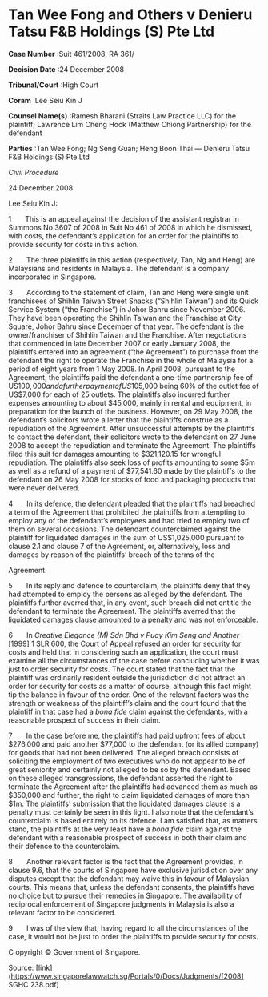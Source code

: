 # Tan Wee Fong and Others v Denieru Tatsu F&B Holdings (S) Pte Ltd 



**Case Number** :Suit 461/2008, RA 361/ 

**Decision Date** :24 December 2008 

**Tribunal/Court** :High Court 

**Coram** :Lee Seiu Kin J 

**Counsel Name(s)** :Ramesh Bharani (Straits Law Practice LLC) for the plaintiff; Lawrence Lim Cheng Hock (Matthew Chiong Partnership) for the defendant 

**Parties** :Tan Wee Fong; Ng Seng Guan; Heng Boon Thai — Denieru Tatsu F&B Holdings (S) Pte Ltd 

_Civil Procedure_ 

24 December 2008 

Lee Seiu Kin J: 

1       This is an appeal against the decision of the assistant registrar in Summons No 3607 of 2008 in Suit No 461 of 2008 in which he dismissed, with costs, the defendant’s application for an order for the plaintiffs to provide security for costs in this action. 

2       The three plaintiffs in this action (respectively, Tan, Ng and Heng) are Malaysians and residents in Malaysia. The defendant is a company incorporated in Singapore. 

3       According to the statement of claim, Tan and Heng were single unit franchisees of Shihlin Taiwan Street Snacks (“Shihlin Taiwan”) and its Quick Service System (“the Franchise”) in Johor Bahru since November 2006. They have been operating the Shihlin Taiwan and the Franchise at City Square, Johor Bahru since December of that year. The defendant is the owner/franchiser of Shihlin Taiwan and the Franchise. After negotiations that commenced in late December 2007 or early January 2008, the plaintiffs entered into an agreement (“the Agreement”) to purchase from the defendant the right to operate the Franchise in the whole of Malaysia for a period of eight years from 1 May 2008. In April 2008, pursuant to the Agreement, the plaintiffs paid the defendant a one-time partnership fee of US$100,000 and a further payment of US$105,000 being 60% of the outlet fee of US$7,000 for each of 25 outlets. The plaintiffs also incurred further expenses amounting to about $45,000, mainly in rental and equipment, in preparation for the launch of the business. However, on 29 May 2008, the defendant’s solicitors wrote a letter that the plaintiffs construe as a repudiation of the Agreement. After unsuccessful attempts by the plaintiffs to contact the defendant, their solicitors wrote to the defendant on 27 June 2008 to accept the repudiation and terminate the Agreement. The plaintiffs filed this suit for damages amounting to $321,120.15 for wrongful repudiation. The plaintiffs also seek loss of profits amounting to some $5m as well as a refund of a payment of $77,541.60 made by the plaintiffs to the defendant on 26 May 2008 for stocks of food and packaging products that were never delivered. 

4       In its defence, the defendant pleaded that the plaintiffs had breached a term of the Agreement that prohibited the plaintiffs from attempting to employ any of the defendant’s employees and had tried to employ two of them on several occasions. The defendant counterclaimed against the plaintiff for liquidated damages in the sum of US$1,025,000 pursuant to clause 2.1 and clause 7 of the Agreement, or, alternatively, loss and damages by reason of the plaintiffs’ breach of the terms of the 


Agreement. 

5       In its reply and defence to counterclaim, the plaintiffs deny that they had attempted to employ the persons as alleged by the defendant. The plaintiffs further averred that, in any event, such breach did not entitle the defendant to terminate the Agreement. The plaintiffs averred that the liquidated damages clause amounted to a penalty and was not enforceable. 

6       In _Creative Elegance (M) Sdn Bhd v Puay Kim Seng and Another_ <span class="citation">[1999] 1 SLR 600</span>, the Court of Appeal refused an order for security for costs and held that in considering such an application, the court must examine all the circumstances of the case before concluding whether it was just to order security for costs. The court stated that the fact that the plaintiff was ordinarily resident outside the jurisdiction did not attract an order for security for costs as a matter of course, although this fact might tip the balance in favour of the order. One of the relevant factors was the strength or weakness of the plaintiff’s claim and the court found that the plaintiff in that case had a _bona fide_ claim against the defendants, with a reasonable prospect of success in their claim. 

7       In the case before me, the plaintiffs had paid upfront fees of about $276,000 and paid another $77,000 to the defendant (or its allied company) for goods that had not been delivered. The alleged breach consists of soliciting the employment of two executives who do not appear to be of great seniority and certainly not alleged to be so by the defendant. Based on these alleged transgressions, the defendant asserted the right to terminate the Agreement after the plaintiffs had advanced them as much as $350,000 and further, the right to claim liquidated damages of more than $1m. The plaintiffs’ submission that the liquidated damages clause is a penalty must certainly be seen in this light. I also note that the defendant’s counterclaim is based entirely on its defence. I am satisfied that, as matters stand, the plaintiffs at the very least have a _bona fide_ claim against the defendant with a reasonable prospect of success in both their claim and their defence to the counterclaim. 

8       Another relevant factor is the fact that the Agreement provides, in clause 9.6, that the courts of Singapore have exclusive jurisdiction over any disputes except that the defendant may waive this in favour of Malaysian courts. This means that, unless the defendant consents, the plaintiffs have no choice but to pursue their remedies in Singapore. The availability of reciprocal enforcement of Singapore judgments in Malaysia is also a relevant factor to be considered. 

9       I was of the view that, having regard to all the circumstances of the case, it would not be just to order the plaintiffs to provide security for costs. 

 C opyright © Government of Singapore. 


Source: [link](https://www.singaporelawwatch.sg/Portals/0/Docs/Judgments/[2008] SGHC 238.pdf)
